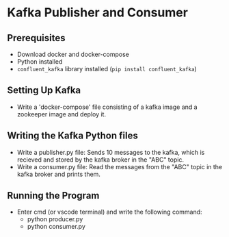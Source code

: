 # Kafka Publisher and Consumer

## Prerequisites

- Download docker and docker-compose
- Python installed
- `confluent_kafka` library installed (`pip install confluent_kafka`)

## Setting Up Kafka

- Write a 'docker-compose' file consisting of a kafka image and a zookeeper image and deploy it.

## Writing the Kafka Python files

- Write a publisher.py file: Sends 10 messages to the kafka, which is recieved and stored by the kafka broker in the "ABC" topic.
- Write a consumer.py file: Read the messages from the "ABC" topic in the kafka broker and prints them.

## Running the Program

- Enter cmd (or vscode terminal) and write the following command:
    - python producer.py
    - python consumer.py
